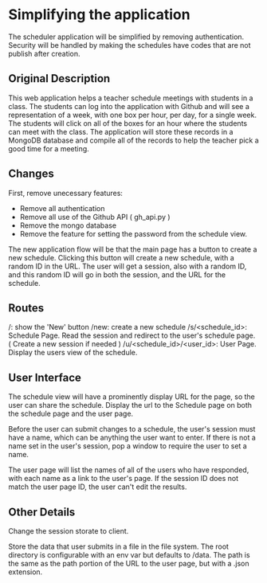 # Simplifying the application

The scheduler application will be simplified by removing authentication.
Security will be handled by making the schedules have codes that are not publish
after creation. 

## Original Description

This web application helps a teacher schedule meetings with students in a class.
The students can log into the application with Github and will see a
representation of a week, with one box per hour, per day, for a single week. The
students will click on all of the boxes for an hour where the students can meet
with the class. The application will store these records in a MongoDB database
and compile all of the records to help the teacher pick a good time for a
meeting. 


## Changes 

First, remove unecessary features: 

* Remove all authentication
* Remove all use of the Github API ( gh_api.py ) 
* Remove the mongo database
* Remove the feature for setting the password from the schedule view. 

The new application flow will be that the main page has a button to create a new
schedule.  Clicking this button will create a new schedule, with a random ID in
the URL. The user will get a session, also with a random ID, and this random ID will go in 
both the session, and the URL for the schedule. 

## Routes

/: show the 'New' button
/new: create a new schedule
/s/<schedule_id>: Schedule Page. Read the session and redirect to the user's schedule page. ( Create a new session if needed )
/u/<schedule_id>/<user_id>: User Page. Display the users view of the schedule. 

## User Interface

The schedule view will have a prominently display URL for the page, so the
user can share the schedule. Display the url to the Schedule page on both the schedule
page and the user page. 

Before the user can submit changes to a schedule, the user's session must have a
name, which can be anything the user want to enter. If there is not a name set
in the user's session, pop a window to require the user to set a name. 

The user page will list the names of all of the users who have responded, with each name as a link to the user's page. If the session ID does not match the user page ID, the user can't
edit the results. 


## Other Details

Change the session storate to client. 

Store the data that user submits in a file in the file system. The root
directory is configurable with an env var but defaults to /data. The path
is the same as the path portion of the URL to the user page, but with a
.json extension. 
